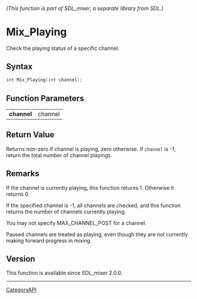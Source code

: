 ###### (This function is part of SDL_mixer, a separate library from SDL.)
# Mix_Playing

Check the playing status of a specific channel.

## Syntax

```c
int Mix_Playing(int channel);

```

## Function Parameters

|                 |         |
| --------------- | ------- |
| **channel**     | channel |

## Return Value

Returns non-zero if channel is playing, zero otherwise. If `channel` is -1,
return the total number of channel playings.

## Remarks

If the channel is currently playing, this function returns 1. Otherwise it
returns 0.

If the specified channel is -1, all channels are checked, and this function
returns the number of channels currently playing.

You may not specify MAX_CHANNEL_POST for a channel.

Paused channels are treated as playing, even though they are not currently
making forward progress in mixing.

## Version

This function is available since SDL_mixer 2.0.0.

----
[CategoryAPI](CategoryAPI)

